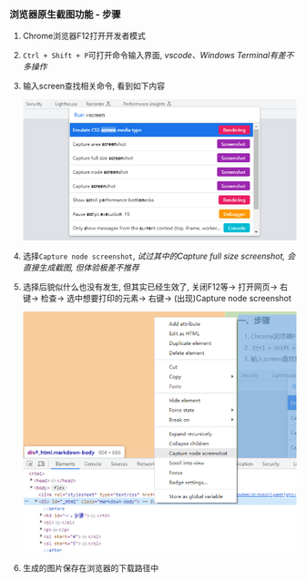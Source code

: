 ### 浏览器原生截图功能 - 步骤

1. Chrome浏览器F12打开开发者模式
2. `Ctrl + Shift + P`可打开命令输入界面, *vscode、Windows Terminal有差不多操作*
3. 输入screen查找相关命令, 看到如下内容

    ![](img/chrome_ctrl_shift_p.png)

4. 选择`Capture node screenshot`, *试过其中的Capture full size screenshot, 会直接生成截图, 但体验极差不推荐*
5. 选择后貌似什么也没有发生, 但其实已经生效了, 关闭F12等-> 打开网页-> 右键-> 检查-> 选中想要打印的元素-> 右键-> (出现)Capture node screenshot

    ![](img/chrome_capture_node_screenshot.png)

6. 生成的图片保存在浏览器的下载路径中



